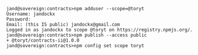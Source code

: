     jand@sovereign:contracts>npm adduser --scope=@toryt
    Username: jandockx
    Password:
    Email: (this IS public) jandockx@gmail.com
    Logged in as jandockx to scope @toryt on https://registry.npmjs.org/.
    jand@sovereign:contracts>npm publish --access public
    + @toryt/contracts-ii@1.0.0
    jand@sovereign:contracts>npm config set scope toryt
